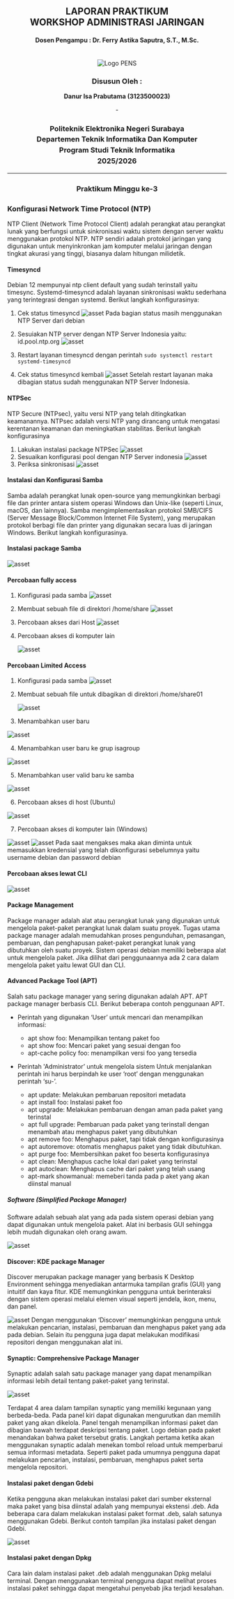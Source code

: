 <div align="center">
  <h2 style="text-align: center;font-weight: bold">LAPORAN PRAKTIKUM <br/> WORKSHOP ADMINISTRASI JARINGAN</br></h2>
  <h4 style="text-align: center;">Dosen Pengampu : Dr. Ferry Astika Saputra, S.T., M.Sc.</h4>
</div>
<br />
<div align="center">
  <img src="https://upload.wikimedia.org/wikipedia/id/4/44/Logo_PENS.png" alt="Logo PENS">
  <h3 style="text-align: center;">Disusun Oleh : </h3>
  <p style="text-align: center;">
    <strong>Danur Isa Prabutama (3123500023)</strong><br>
  </p>-

<h3 style="text-align: center;line-height: 1.5">Politeknik Elektronika Negeri Surabaya<br>Departemen Teknik Informatika Dan Komputer<br>Program Studi Teknik Informatika<br>2025/2026</h3>
  <hr>
</div>

<h3 style="text-align: center;line-height: 1.5">Praktikum Minggu ke-3
</h3>

### Konfigurasi Network Time Protocol (NTP)

NTP Client (Network Time Protocol Client) adalah perangkat atau perangkat lunak yang berfungsi untuk sinkronisasi waktu sistem dengan server waktu menggunakan protokol NTP. NTP sendiri adalah protokol jaringan yang digunakan untuk menyinkronkan jam komputer melalui jaringan dengan tingkat akurasi yang tinggi, biasanya dalam hitungan milidetik.

#### Timesyncd

Debian 12 mempunyai ntp client default yang sudah terinstall yaitu timesync. Systemd-timesyncd adalah layanan sinkronisasi waktu sederhana yang terintegrasi dengan systemd. Berikut langkah konfigurasinya:

1. Cek status timesyncd
   <img src="assets/timesyncd-status-debian.png" alt="asset">
   Pada bagian status masih menggunakan NTP Server dari debian

2. Sesuiakan NTP server dengan NTP Server Indonesia yaitu: id.pool.ntp.org
   <img src="assets/timesync-conf.png" alt="asset">

3. Restart layanan timesyncd dengan perintah `sudo systemctl restart systemd-timesyncd`
4. Cek status timesyncd kembali
   <img src="assets/timesync-status-indo.png" alt="asset">
   Setelah restart layanan maka dibagian status sudah menggunakan NTP Server Indonesia.

#### NTPSec

NTP Secure (NTPsec), yaitu versi NTP yang telah ditingkatkan keamanannya. NTPsec adalah versi NTP yang dirancang untuk mengatasi kerentanan keamanan dan meningkatkan stabilitas. Berikut langkah konfigurasinya

1. Lakukan instalasi package NTPSec
   <img src="assets/ntp-install.png" alt="asset">
2. Sesuaikan konfigurasi pool dengan NTP Server indonesia
   <img src="assets/ntp-conf.png" alt="asset">
3. Periksa sinkronisasi
   <img src="assets/ntp-q.png" alt="asset">

#### Instalasi dan Konfigurasi Samba

Samba adalah perangkat lunak open-source yang memungkinkan berbagi file dan printer antara sistem operasi Windows dan Unix-like (seperti Linux, macOS, dan lainnya). Samba mengimplementasikan protokol SMB/CIFS (Server Message Block/Common Internet File System), yang merupakan protokol berbagi file dan printer yang digunakan secara luas di jaringan Windows. Berikut langkah konfigurasinya.

#### Instalasi package Samba

 <img src="assets/samba-install.png" alt="asset">

#### Percobaan fully access

1. Konfigurasi pada samba
   <img src="assets/samba-conf.png" alt="asset">

2. Membuat sebuah file di direktori /home/share
   <img src="assets/samba-fully-mkdir.png" alt="asset">

3. Percobaan akses dari Host
   <img src="assets/samba-fully-host-access.png" alt="asset">

4. Percobaan akses di komputer lain

   <img src="assets/samba-fully-other-access.png" alt="asset">

#### Percobaan Limited Access

1. Konfigurasi pada samba
   <img src="assets/samba-limited-conf.png" alt="asset">

2. Membuat sebuah file untuk dibagikan di direktori /home/share01

   <img src="assets/samba-limited-make-file.png" alt="asset">

3. Menambahkan user baru

  <img src="assets/samba-limited-add-user.png" alt="asset">

4. Menambahkan user baru ke grup isagroup

  <img src="assets/samba-limited-user-to-group.png" alt="asset">

5. Menambahkan user valid baru ke samba

 <img src="assets/samba-limited-add-user-to-sambpsswd.png" alt="asset">

6. Percobaan akses di host (Ubuntu)

 <img src="assets/samba-limited-host-access.png" alt="asset">

7. Percobaan akses di komputer lain (Windows)

 <img src="assets/samba-limited-other-access.png" alt="asset">
<img src="assets/samba-limited-other-access-notepad.png" alt="asset">
Pada saat mengakses maka akan diminta untuk memasukkan kredensial yang telah dikonfigurasi sebelumnya yaitu username debian dan password debian

#### Percobaan akses lewat CLI

<img src="assets/samba-cli-access.png" alt="asset">

#### Package Management

Package manager adalah alat atau perangkat lunak yang digunakan untuk mengelola paket-paket perangkat lunak dalam suatu proyek. Tugas utama package manager adalah memudahkan proses pengunduhan, pemasangan, pembaruan, dan penghapusan paket-paket perangkat lunak yang dibutuhkan oleh suatu proyek.
Sistem operasi debian memiliki beberapa alat untuk mengelola paket. Jika dilihat dari penggunaannya ada 2 cara dalam mengelola paket yaitu lewat GUI dan CLI.

#### Advanced Package Tool (APT)

Salah satu package manager yang sering digunakan adalah APT. APT package manager berbasis CLI. Berikut beberapa contoh penggunaan APT.

- Perintah yang digunakan ‘User’ untuk mencari dan menampilkan informasi:

  - apt show foo: Menampilkan tentang paket foo
  - apt show foo: Mencari paket yang sesuai dengan foo
  - apt-cache policy foo: menampilkan versi foo yang tersedia

- Perintah 'Administrator’ untuk mengelola sistem
  Untuk menjalankan perintah ini harus berpindah ke user ‘root’ dengan menggunakan perintah ‘su-’.
  - apt update: Melakukan pembaruan repositori metadata
  - apt install foo: Instalasi paket foo
  - apt upgrade: Melakukan pembaruan dengan aman pada paket yang terinstal
  - apt full upgrade: Pembaruan pada paket yang terinstall dengan menambah atau menghapus paket yang dibutuhkan
  - apt remove foo: Menghapus paket, tapi tidak dengan konfigurasinya
  - apt autoremove: otomatis menghapus paket yang tidak dibutuhkan.
  - apt purge foo: Membersihkan paket foo beserta konfigurasinya
  - apt clean: Menghapus cache lokal dari paket yang terinstal
  - apt autoclean: Menghapus cache dari paket yang telah usang
  - apt-mark showmanual: memeberi tanda pada p aket yang akan diinstal manual

##### Software (Simplified Package Manager)

Software adalah sebuah alat yang ada pada sistem operasi debian yang dapat digunakan untuk mengelola paket. Alat ini berbasis GUI sehingga lebih mudah digunakan oleh orang awam.

<img src="assets/pm-software.png" alt="asset">

#### Discover: KDE package Manager

Discover merupakan package manager yang berbasis K Desktop Environment sehingga menyediakan antarmuka tampilan grafis (GUI) yang intuitif dan kaya fitur. KDE memungkinkan pengguna untuk berinteraksi dengan sistem operasi melalui elemen visual seperti jendela, ikon, menu, dan panel.

<img src="assets/pm-discover.png" alt="asset">
Dengan menggunakan ‘Discover’ memungkinkan pengguna untuk melakukan pencarian, instalasi, pembaruan dan menghapus paket yang ada pada debian. Selain itu pengguna juga dapat melakukan modifikasi repositori dengan menggunakan alat ini.

#### Synaptic: Comprehensive Package Manager

Synaptic adalah salah satu package manager yang dapat menampilkan informasi lebih detail tentang paket-paket yang terinstal.

<img src="assets/pm-sypnatic.png" alt="asset">

Terdapat 4 area dalam tampilan synaptic yang memiliki kegunaan yang berbeda-beda. Pada panel kiri dapat digunakan mengurutkan dan memilih paket yang akan dikelola. Panel tengah menampilkan informasi paket dan dibagian bawah terdapat deskripsi tentang paket. Logo debian pada paket menandakan bahwa paket tersebut gratis. Langkah pertama ketika akan menggunakan synaptic adalah menekan tombol reload untuk memperbarui semua informasi metadata. Seperti paket pada umumnya pengguna dapat melakukan pencarian, instalasi, pembaruan, menghapus paket serta mengelola repositori.

#### Instalasi paket dengan Gdebi

Ketika pengguna akan melakukan instalasi paket dari sumber eksternal maka paket yang bisa diinstal adalah yang mempunyai ekstensi .deb. Ada beberapa cara dalam melakukan instalasi paket format .deb, salah satunya menggunakan Gdebi. Berikut contoh tampilan jika instalasi paket dengan Gdebi.

<img src="assets/pm-gdebi.png" alt="asset">

#### Instalasi paket dengan Dpkg

Cara lain dalam instalasi paket .deb adalah menggunakan Dpkg melalui terminal. Dengan menggunakan terminal pengguna dapat melihat proses instalasi paket sehingga dapat mengetahui penyebab jika terjadi kesalahan.
